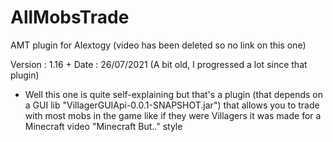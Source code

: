 # AllMobsTrade
AMT plugin for Alextogy (video has been deleted so no link on this one) 

Version : 1.16 +
Date : 26/07/2021 (A bit old, I progressed a lot since that plugin)

- Well this one is quite self-explaining but that's a plugin (that depends on a GUI lib "VillagerGUIApi-0.0.1-SNAPSHOT.jar") that allows you to trade with most mobs in the game like if they were Villagers it was made for a Minecraft video "Minecraft But.." style
